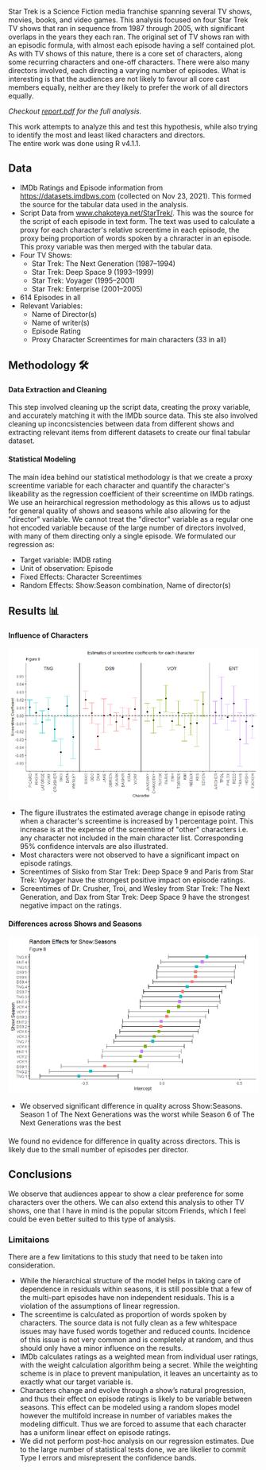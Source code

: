 Star Trek is a Science Fiction media franchise spanning several TV shows, movies, books, and video games. This analysis focused on four Star Trek TV shows that ran in sequence from 1987 through 2005, with significant overlaps in the years they each ran. The original set of TV shows ran with an episodic formula, with almost each episode having a self contained plot. As with TV shows of this nature, there is a core set of characters, along some recurring characters and one-off characters. There were also many directors involved, each directing a varying number of episodes. What is interesting is that the audiences are not likely to favour all core cast members equally, neither are they likely to prefer the work of all directors equally. 

*Checkout [report.pdf](https://github.com/satvikk/StarTrek_StatsFinalProject/blob/main/reports/report.pdf) for the full analysis.*

This work attempts to analyze this and test this hypothesis, while also trying to identify the most and least liked characters and directors.  
The entire work was done using R v4.1.1.

## Data 
- IMDb Ratings and Episode information from https://datasets.imdbws.com (collected on Nov 23, 2021). This formed the source for the tabular data used in the analysis.
- Script Data from www.chakoteya.net/StarTrek/. This was the source for the script of each episode in text form. The text was used to calculate a proxy for each character's relative screentime in each episode, the proxy being proportion of words spoken by a chraracter in an episode. This proxy variable was then merged with the tabular data.
- Four TV Shows: 
  - Star Trek: The Next Generation (1987–1994)
  - Star Trek: Deep Space 9 (1993–1999)
  - Star Trek: Voyager (1995–2001)
  - Star Trek: Enterprise (2001–2005)
- 614 Episodes in all
- Relevant Variables: 
  - Name of Director(s)
  - Name of writer(s)
  - Episode Rating
  - Proxy Character Screentimes for main characters (33 in all)

## Methodology 🛠️

#### Data Extraction and Cleaning
This step involved cleaning up the script data, creating the proxy variable, and accurately matching it with the IMDb source data. This ste also involved cleaning up inconcsistencies between data from different shows and extracting relevant items from different datasets to create our final tabular dataset. 

#### Statistical Modeling
The main idea behind our statistical methodology is that we create a proxy screentime variable for each character and quantify the character's likeability as the regression coefficient of their screentime on IMDb ratings. We use an heirarchical regression methodology as this allows us to adjust for general quality of shows and seasons while also allowing for the "director" variable. We cannot treat the "director" variable as a regular one hot encoded variable because of the large number of directors involved, with many of them directing only a single episode. We formulated our regression as:
  - Target variable: IMDB rating
  - Unit of observation: Episode
  - Fixed Effects: Character Screentimes
  - Random Effects: Show:Season combination, Name of director(s)


## Results 📊
#### Influence of Characters  

![plot](screentime_coef.png?raw=true)
- The figure illustrates the estimated average change in episode rating when a character's screentime is increased by 1 percentage point. This increase is at the expense of the screentime of "other" characters i.e. any character not included in the main character list. Corresponding 95% confidence intervals are also illustrated.
- Most characters were not observed to have a significant impact on episode ratings.
- Screentimes of Sisko from Star Trek: Deep Space 9 and Paris from Star Trek: Voyager have the strongest positive impact on episode ratings.
- Screentimes of Dr. Crusher, Troi, and Wesley from Star Trek: The Next Generation, and Dax from Star Trek: Deep Space 9 have the strongest negative impact on the ratings.

#### Differences across Shows and Seasons  

![Alt text](show_season_dotplot.png?raw=true)
- We observed significant difference in quality across Show:Seasons. Season 1 of The Next Generations was the worst while Season 6 of The Next Generations was the best
 
####  

We found no evidence for difference in quality across directors. This is likely due to the small number of episodes per director.

## Conclusions  
We observe that audiences appear to show a clear preference for some characters over the others. We can also extend this analysis to other TV shows, one that I have in mind is the popular sitcom Friends, which I feel could be even better suited to this type of analysis. 

### Limitaions  
There are a few limitations to this study that need to be taken into consideration.
- While the hierarchical structure of the model helps in taking care of dependence in residuals within seasons, it is still possible that a few of the multi-part episodes have non independent residuals. This is a violation of the assumptions of linear regression.
- The screentime is calculated as proportion of words spoken by characters. The source data is not fully clean as a few whitespace issues may have fused words together and reduced counts. Incidence of this issue is not very common and is completely at random, and thus should only have a minor influence on the results.
- IMDb calculates ratings as a weighted mean from individual user ratings, with the weight calculation algorithm being a secret. While the weighting scheme is in place to prevent manipulation, it leaves an uncertainty as to exactly what our target variable is.
- Characters change and evolve through a show’s natural progression, and thus their effect on episode ratings is likely to be variable between seasons. This effect can be modeled using a random slopes model however the multifold increase in number of variables makes the modeling difficult. Thus we are forced to assume that each character has a uniform linear effect on episode ratings.
- We did not perform post-hoc analysis on our regression estimates. Due to the large number of statistical tests done, we are likelier to commit Type I errors and misrepresent the confidence bands. 

